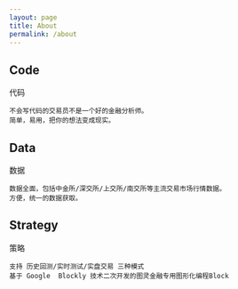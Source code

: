```yaml
---
layout: page
title: About
permalink: /about
---
```


**C**ode
---
代码

    不会写代码的交易员不是一个好的金融分析师。
    简单，易用，把你的想法变成现实。

**D**ata
---
数据

    数据全面，包括中金所/深交所/上交所/南交所等主流交易市场行情数据。
    方便，统一的数据获取。

**S**trategy
---
策略

    支持 历史回测/实时测试/实盘交易 三种模式
    基于 Google  Blockly 技术二次开发的图灵金融专用图形化编程Block
